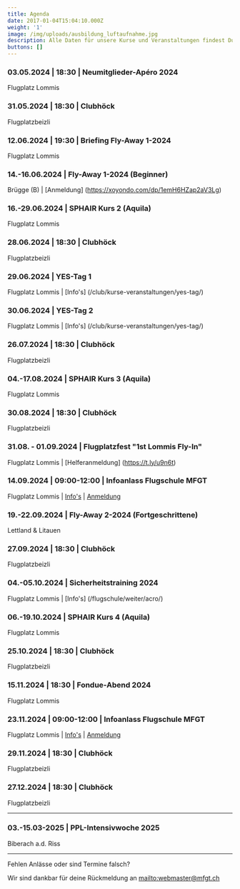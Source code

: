 ```yaml
---
title: Agenda
date: 2017-01-04T15:04:10.000Z
weight: '1'
image: /img/uploads/ausbildung_luftaufnahme.jpg
description: Alle Daten für unsere Kurse und Veranstaltungen findest Du in unserer Agenda.
buttons: []
---
```

### 03.05.2024 | 18:30 | Neumitglieder-Apéro 2024

Flugplatz Lommis

### 31.05.2024 | 18:30 | Clubhöck

Flugplatzbeizli

### 12.06.2024 | 19:30 | Briefing Fly-Away 1-2024

Flugplatz Lommis

### 14.-16.06.2024 | Fly-Away 1-2024 (Beginner)

Brügge (B) | [Anmeldung] (https://xoyondo.com/dp/1emH6HZap2aV3Lg)

### 16.-29.06.2024 | SPHAIR Kurs 2 (Aquila)

Flugplatz Lommis

### 28.06.2024 | 18:30 | Clubhöck

Flugplatzbeizli

### 29.06.2024 | YES-Tag 1

Flugplatz Lommis | [Info's] (/club/kurse-veranstaltungen/yes-tag/)

### 30.06.2024 | YES-Tag 2

Flugplatz Lommis | [Info's] (/club/kurse-veranstaltungen/yes-tag/)

### 26.07.2024 | 18:30 | Clubhöck

Flugplatzbeizli

### 04.-17.08.2024 | SPHAIR Kurs 3 (Aquila)

Flugplatz Lommis

### 30.08.2024 | 18:30 | Clubhöck

Flugplatzbeizli

### 31.08. - 01.09.2024 | Flugplatzfest "1st Lommis Fly-In"

Flugplatz Lommis | [Helferanmeldung] (https://t.ly/u9n6t)

### 14.09.2024 | 09:00-12:00 | Infoanlass Flugschule MFGT

Flugplatz Lommis | [Info's](/flugschule/naechste-schritte/infoabend/) | [Anmeldung](https://docs.google.com/forms/d/e/1FAIpQLSd3JpxXrOxj7fl_Zm0az8h-jQsAsB1TOEE2-HsOPYoi29qRUw/viewform)

### 19.-22.09.2024 | Fly-Away 2-2024 (Fortgeschrittene)

Lettland & Litauen

### 27.09.2024 | 18:30 | Clubhöck

Flugplatzbeizli

### 04.-05.10.2024 | Sicherheitstraining 2024

Flugplatz Lommis | [Info's] (/flugschule/weiter/acro/)

### 06.-19.10.2024 | SPHAIR Kurs 4 (Aquila)

Flugplatz Lommis

### 25.10.2024 | 18:30 | Clubhöck

Flugplatzbeizli

### 15.11.2024 | 18:30 | Fondue-Abend 2024

Flugplatz Lommis

### 23.11.2024 | 09:00-12:00 | Infoanlass Flugschule MFGT

Flugplatz Lommis | [Info's](/flugschule/naechste-schritte/infoabend/) | [Anmeldung](https://docs.google.com/forms/d/e/1FAIpQLSd3JpxXrOxj7fl_Zm0az8h-jQsAsB1TOEE2-HsOPYoi29qRUw/viewform)

### 29.11.2024 | 18:30 | Clubhöck

Flugplatzbeizli

### 27.12.2024 | 18:30 | Clubhöck

Flugplatzbeizli

<hr>

### 03.-15.03-2025 | PPL-Intensivwoche 2025

Biberach a.d. Riss

<hr>

Fehlen Anlässe oder sind Termine falsch?

Wir sind dankbar für deine Rückmeldung an <mailto:webmaster@mfgt.ch>
